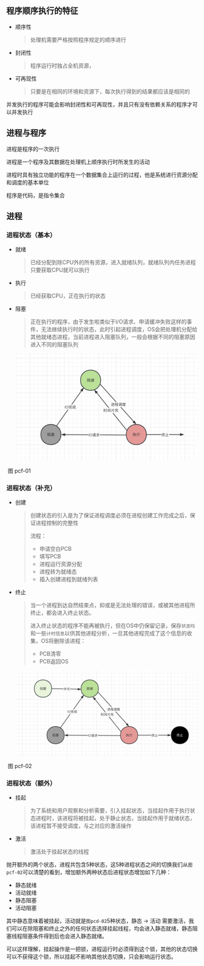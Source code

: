 ## 程序顺序执行的特征

- 顺序性

  > 处理机需要严格按照程序规定的顺序进行

- 封闭性

  > 程序运行时独占全机资源，

- 可再现性

  > 只要是在相同的环境和资源下，每次执行得到的结果都应该是相同的

并发执行的程序可能会影响封闭性和可再现性，并且只有没有依赖关系的程序才可以并发执行

## 进程与程序

进程是程序的一次执行

进程是一个程序及其数据在处理机上顺序执行时所发生的活动

进程时具有独立功能的程序在一个数据集合上运行的过程，他是系统进行资源分配和调度的基本单位



程序是代码，是指令集合



## 进程

### 进程状态（基本）

- 就绪

  > 已经分配到除CPU外的所有资源，进入就绪队列，就绪队列内任务进程只要获取CPU就可以执行

- 执行

  > 已经获取CPU，正在执行的状态

- 阻塞

  > 正在执行的程序，由于发生啦类似于I/O请求、申请缓冲失败这样的事件，无法继续执行时的状态，此时引起进程调度，OS会把处理机分配给其他就绪态进程，当前进程进入阻塞队列，一般会根据不同的阻塞原因进入不同的阻塞队列

  <img src="https://raw.githubusercontent.com/ywyg/photo/main/image-20230304142934185.png" alt="image-20230304142934185" style="zoom:50%;" />

​									  									图      pcf-01

### 进程状态（补充）

- 创建

  > 创建状态的引入是为了保证进程调度必须在进程创建工作完成之后，保证进程控制的完整性
  >
  > 流程：
  >
  > - 申请空白PCB
  > - 填写PCB
  > - 进程运行资源分配
  > - 进程转为就绪态
  > - 插入创建进程到就绪列表

- 终止

  > 当一个进程到达自然结束点，抑或是无法处理的错误，或被其他进程所终止，都会进入终止状态。
  >
  > 进入终止状态的程序不能再被执行，但在OS中仍保留记录，保存`状态吗`和一些`计时信息`以供其他进程分析，一旦其他进程完成了这个信息的收集，OS将删除该进程：
  >
  > - PCB清零
  > - PCB返回OS

  <img src="https://raw.githubusercontent.com/ywyg/photo/main/image-20230304144012202.png" alt="image-20230304144012202" style="zoom:50%;" />

​									  									图      pcf-02

### 进程状态（额外）

- 挂起

  > 为了系统和用户观察和分析需要，引入挂起状态，当挂起作用于执行状态进程时，该进程将被挂起，处于静止状态，当挂起作用于就绪状态，该进程暂不接受调度，与之对应的激活操作

- 激活

  > 激活处于挂起状态的线程

抛开额外的两个状态，进程共包含5种状态，这5种进程状态之间的切换我们从`图pcf-02`可以清楚的看到，增加额外两种状态后进程状态增加如下几种：

- 静态就绪
- 活动就绪
- 静态阻塞
- 活动阻塞

其中静态意味着被挂起，活动就是`图pcd-02`5种状态，静态 -> 活动 需要激活，我们可以在除阻塞和终止之外的任何状态选择挂起线程，均会进入静态就绪，静态阻塞线程阻塞条件得到后也会进入静态就绪。

可以这样理解，挂起操作是一把锁，进程运行时必须得到这个锁，其他的状态切换可以不获得这个锁，所以挂起不影响其他状态切换，只会影响运行状态。



